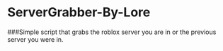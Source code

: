 # ServerGrabber-By-Lore

###Simple script that grabs the roblox server you are in or the previous server you were in.
